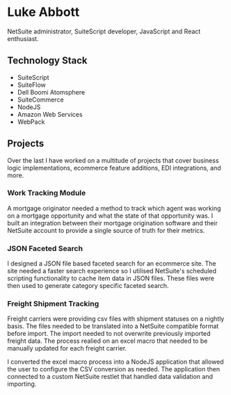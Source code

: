 # Luke Abbott
NetSuite administrator, SuiteScript developer, JavaScript and React enthusiast.
## Technology Stack
* SuiteScript
* SuiteFlow
* Dell Boomi Atomsphere
* SuiteCommerce
* NodeJS
* Amazon Web Services
* WebPack
## Projects
Over the last I have worked on a multitude of projects that cover business logic implementations, ecommerce feature additions, EDI integrations, and more.
### Work Tracking Module
A mortgage originator needed a method to track which agent was working on a mortgage opportunity and what the state of that opportunity was. I built an integration between their mortgage origination software and their NetSuite account to provide a single source of truth for their metrics.
### JSON Faceted Search
I designed a JSON file based faceted search for an ecommerce site. The site needed a faster search experience so I utilised NetSuite's scheduled scripting functionality to cache item data in JSON files. These files were then used to generate category specific faceted search.
### Freight Shipment Tracking
Freight carriers were providing csv files with shipment statuses on a nightly basis. The files needed to be translated into a NetSuite compatible format before import. The import needed to not overwrite previously imported freight data. The process realied on an excel macro that needed to be manually updated for each freight carrier.

I converted the excel macro process into a NodeJS application that allowed the user to configure the CSV conversion as needed. The application then connected to a custom NetSuite restlet that handled data validation and importing.